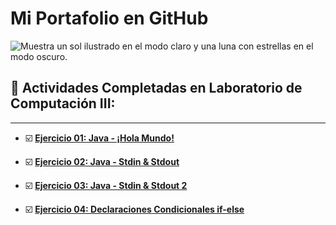 # Mi Portafolio en GitHub

<picture>
  <source media="(prefers-color-scheme: dark)" srcset="https://i.pinimg.com/564x/74/ad/28/74ad281c6bf4fa367d6aa79021eefbdb.jpg">
  <source media="(prefers-color-scheme: light)" srcset="https://user-images.githubusercontent.com/25423296/163456779-a8556205-d0a5-45e2-ac17-42d089e3c3f8.png">
  <img alt="Muestra un sol ilustrado en el modo claro y una luna con estrellas en el modo oscuro." src="[URL-de-imagen-por-defecto]">
</picture>

## 📁 Actividades Completadas en Laboratorio de Computación III:

---
- ☑️ **[Ejercicio 01: Java - ¡Hola Mundo!]([https://github.com/tuusuario/Ejercicio01](https://github.com/114005-RAMIRA/ClassRoom/blob/main/Tarea1/src/main/java/ar/edu/utn/frc/tup/lciii/App.java))**  

- ☑️ **[Ejercicio 02: Java - Stdin & Stdout]([https://github.com/tuusuario/Ejercicio02](https://github.com/114005-RAMIRA/ClassRoom/blob/main/Tarea2/src/main/java/ar/edu/utn/frc/tup/lciii/App.java))**  

- ☑️ **[Ejercicio 03: Java - Stdin & Stdout 2]([https://github.com/tuusuario/Ejercicio03](https://github.com/114005-RAMIRA/ClassRoom/blob/main/Tarea3/src/main/java/ar/edu/utn/frc/tup/lciii/App.java))**  

- ☑️ **[Ejercicio 04: Declaraciones Condicionales if-else]([https://github.com/tuusuario/Ejercicio04](https://github.com/114005-RAMIRA/ClassRoom/blob/main/Tarea4/src/main/java/ar/edu/utn/frc/tup/lciii/App.java))**
